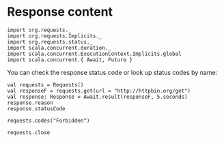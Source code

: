 # Response content

```tut:invisible
import org.requests._
import org.requests.Implicits._
import org.requests.status._
import scala.concurrent.duration._
import scala.concurrent.ExecutionContext.Implicits.global
import scala.concurrent.{ Await, Future }
```

You can check the response status code or look up status codes by name:

```tut
val requests = Requests()
val responseF = requests.get(url = "http://httpbin.org/get")
val response: Response = Await.result(responseF, 5.seconds)
response.reason
response.statusCode

requests.codes("Forbidden")

requests.close
```


